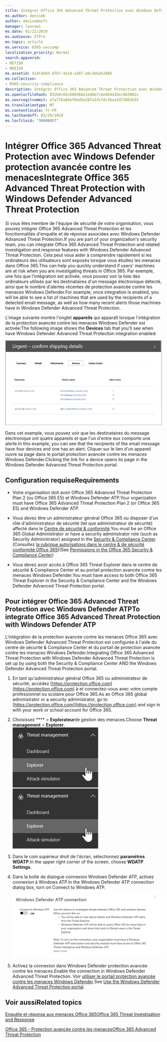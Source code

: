 ```yaml
---
title: Intégrer Office 365 Advanced Threat Protection avec Windows Defender protection avancée contre les menaces
ms.author: deniseb
author: denisebmsft
manager: laurawi
ms.date: 01/22/2019
ms.audience: ITPro
ms.topic: article
ms.service: O365-seccomp
localization_priority: Normal
search.appverid:
- MET150
- MOE150
ms.assetid: 414fa693-d7b7-4a1d-a387-ebc3b6a52889
ms.collection:
- M365-security-compliance
description: Intégrer Office 365 Advanced Threat Protection avec Windows Defender protection avancée contre les menaces pour consulter des informations plus détaillées sur la gestion des menaces.
ms.openlocfilehash: 832b9c6bc600366e1ed6b7c6e60442bec8b5002c
ms.sourcegitcommit: e7a776a04ef6ed5e287a33cfdc36aa2d72862b55
ms.translationtype: MT
ms.contentlocale: fr-FR
ms.lasthandoff: 03/29/2019
ms.locfileid: "30998957"
---
```

# <a name="integrate-office-365-advanced-threat-protection-with-windows-defender-advanced-threat-protection"></a><span data-ttu-id="28852-103">Intégrer Office 365 Advanced Threat Protection avec Windows Defender protection avancée contre les menaces</span><span class="sxs-lookup"><span data-stu-id="28852-103">Integrate Office 365 Advanced Threat Protection with Windows Defender Advanced Threat Protection</span></span>

<span data-ttu-id="28852-104">Si vous êtes membre de l'équipe de sécurité de votre organisation, vous pouvez intégrer Office 365 Advanced Threat Protection et les fonctionnalités d'enquête et de réponse associées avec Windows Defender Advanced Threat Protection.</span><span class="sxs-lookup"><span data-stu-id="28852-104">If you are part of your organization's security team, you can integrate Office 365 Advanced Threat Protection and related investigation and response features with Windows Defender Advanced Threat Protection.</span></span> <span data-ttu-id="28852-105">Cela peut vous aider à comprendre rapidement si les ordinateurs des utilisateurs sont exposés lorsque vous étudiez les menaces dans Office 365.</span><span class="sxs-lookup"><span data-stu-id="28852-105">This can help you quickly understand if users' machines are at risk when you are investigating threats in Office 365.</span></span> <span data-ttu-id="28852-106">Par exemple, une fois que l'intégration est activée, vous pouvez voir la liste des ordinateurs utilisés par les destinataires d'un message électronique détecté, ainsi que le nombre d'alertes récentes de protection avancée contre les menaces Windows Defender.</span><span class="sxs-lookup"><span data-stu-id="28852-106">For example, once integration is enabled, you will be able to see a list of machines that are used by the recipients of a detected email message, as well as how many recent alerts those machines have in Windows Defender Advanced Threat Protection.</span></span>
  
<span data-ttu-id="28852-107">L'image suivante montre l'onglet **appareils** qui apparaît lorsque l'intégration de la protection avancée contre les menaces Windows Defender est activée:</span><span class="sxs-lookup"><span data-stu-id="28852-107">The following image shows the **Devices** tab that you'll see when have Windows Defender Advanced Threat Protection integration enabled:</span></span> 
  
![Lorsque l'ATP Windows Defender est activé, vous pouvez voir une liste des ordinateurs avec des alertes.](media/fec928ea-8f0c-44d7-80b9-a2e0a8cd4e89.PNG)
  
<span data-ttu-id="28852-109">Dans cet exemple, vous pouvez voir que les destinataires du message électronique ont quatre appareils et que l'un d'entre eux comporte une alerte.</span><span class="sxs-lookup"><span data-stu-id="28852-109">In this example, you can see that the recipients of the email message have four devices and one has an alert.</span></span> <span data-ttu-id="28852-110">Cliquer sur le lien d'un appareil ouvre sa page dans le portail protection avancée contre les menaces Windows Defender.</span><span class="sxs-lookup"><span data-stu-id="28852-110">Clicking the link for a device opens its page in the Windows Defender Advanced Threat Protection portal.</span></span>
  
## <a name="requirements"></a><span data-ttu-id="28852-111">Configuration requise</span><span class="sxs-lookup"><span data-stu-id="28852-111">Requirements</span></span>

- <span data-ttu-id="28852-112">Votre organisation doit avoir Office 365 Advanced Threat Protection Plan 2 (ou Office 365 E5) et Windows Defender ATP.</span><span class="sxs-lookup"><span data-stu-id="28852-112">Your organization must have Office 365 Advanced Threat Protection Plan 2 (or Office 365 E5) and Windows Defender ATP.</span></span>
    
- <span data-ttu-id="28852-113">Vous devez être un administrateur général Office 365 ou disposer d'un rôle d'administrateur de sécurité (tel que administrateur de sécurité) affecté dans le [Centre de sécurité &amp; conformité](https://protection.office.com).</span><span class="sxs-lookup"><span data-stu-id="28852-113">You must be an Office 365 Global Administrator or have a security administrator role (such as Security Administrator) assigned in the [Security &amp; Compliance Center](https://protection.office.com).</span></span> <span data-ttu-id="28852-114">(Consultez [la rubrique autorisations dans le centre &amp; de sécurité conformité Office 365](permissions-in-the-security-and-compliance-center.md))</span><span class="sxs-lookup"><span data-stu-id="28852-114">(See [Permissions in the Office 365 Security &amp; Compliance Center](permissions-in-the-security-and-compliance-center.md))</span></span>
    
- <span data-ttu-id="28852-115">Vous devez avoir accès à Office 365 Threat Explorer dans le centre de sécurité & Compliance Center et au portail protection avancée contre les menaces Windows Defender.</span><span class="sxs-lookup"><span data-stu-id="28852-115">You must have access to both Office 365 Threat Explorer in the Security & Compliance Center and the Windows Defender Advanced Threat Protection portal.</span></span>
    
## <a name="to-integrate-office-365-advanced-threat-protection-with-windows-defender-atp"></a><span data-ttu-id="28852-116">Pour intégrer Office 365 Advanced Threat Protection avec Windows Defender ATP</span><span class="sxs-lookup"><span data-stu-id="28852-116">To integrate Office 365 Advanced Threat Protection with Windows Defender ATP</span></span>

<span data-ttu-id="28852-117">L'intégration de la protection avancée contre les menaces Office 365 avec Windows Defender Advanced Threat Protection est configurée à l'aide du centre de sécurité & Compliance Center et du portail de protection avancée contre les menaces Windows Defender.</span><span class="sxs-lookup"><span data-stu-id="28852-117">Integrating Office 365 Advanced Threat Protection with Windows Defender Advanced Threat Protection is set up by using both the Security & Compliance Center AND the Windows Defender Advanced Threat Protection portal.</span></span>
  
1. <span data-ttu-id="28852-118">En tant qu'administrateur général Office 365 ou administrateur de sécurité, accédez [https://protection.office.com](https://protection.office.com) à et connectez-vous avec votre compte professionnel ou scolaire pour Office 365.</span><span class="sxs-lookup"><span data-stu-id="28852-118">As an Office 365 global administrator or a security administrator, go to [https://protection.office.com](https://protection.office.com) and sign in with your work or school account for Office 365.</span></span> 
    
2. <span data-ttu-id="28852-119">Choisissez \*\*\*\* \> **Explorateur**de gestion des menaces.</span><span class="sxs-lookup"><span data-stu-id="28852-119">Choose **Threat management** \> **Explorer**.</span></span><br><span data-ttu-id="28852-120">![Explorateur dans le menu gestion des menaces](media/ThreatMgmt-Explorer-nav.png)</span><span class="sxs-lookup"><span data-stu-id="28852-120">![Explorer in Threat Management menu](media/ThreatMgmt-Explorer-nav.png)</span></span><br>
    
3. <span data-ttu-id="28852-121">Dans le coin supérieur droit de l'écran, sélectionnez **paramètres WDATP**.</span><span class="sxs-lookup"><span data-stu-id="28852-121">In the upper right corner of the screen, choose **WDATP Settings**.</span></span>
    
4. <span data-ttu-id="28852-122">Dans la boîte de dialogue connexion Windows Defender ATP, activez connexion à Windows ATP.</span><span class="sxs-lookup"><span data-stu-id="28852-122">In the Windows Defender ATP connection dialog box, turn on Connect to Windows ATP.</span></span><br>![Connexion ATP Windows Defender](media/Explorer-WDATPConnection-dialog.png)<br>
    
5. <span data-ttu-id="28852-124">Activez la connexion dans Windows Defender protection avancée contre les menaces.</span><span class="sxs-lookup"><span data-stu-id="28852-124">Enable the connection in Windows Defender Advanced Threat Protection.</span></span> <span data-ttu-id="28852-125">Voir [utiliser le portail protection avancée contre les menaces Windows Defender](https://go.microsoft.com/fwlink/?linkid=859690).</span><span class="sxs-lookup"><span data-stu-id="28852-125">See [Use the Windows Defender Advanced Threat Protection portal](https://go.microsoft.com/fwlink/?linkid=859690).</span></span>

  
## <a name="related-topics"></a><span data-ttu-id="28852-126">Voir aussi</span><span class="sxs-lookup"><span data-stu-id="28852-126">Related topics</span></span>

[<span data-ttu-id="28852-127">Enquête et réponse aux menaces Office 365</span><span class="sxs-lookup"><span data-stu-id="28852-127">Office 365 Threat Investigation and Response</span></span>](office-365-ti.md)
  
[<span data-ttu-id="28852-128">Office 365 - Protection avancée contre les menaces</span><span class="sxs-lookup"><span data-stu-id="28852-128">Office 365 Advanced Threat Protection</span></span>](office-365-atp.md)
  

